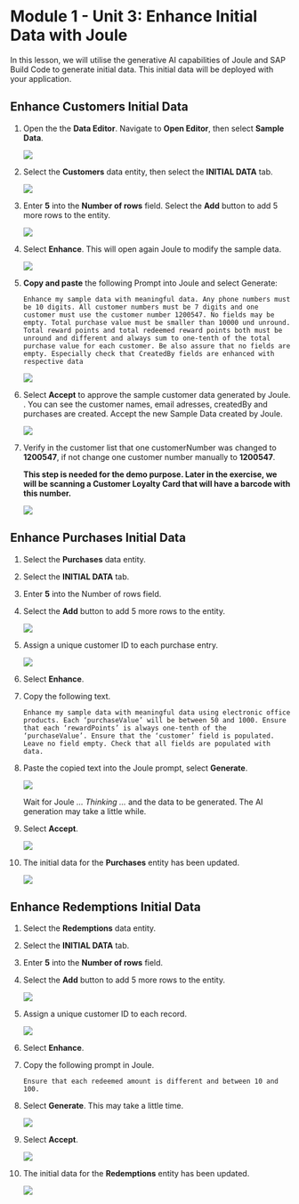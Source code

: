 # Module 1 - Unit 3: Enhance Initial Data with Joule  

In this lesson, we will utilise the generative AI capabilities of Joule and SAP Build Code to generate initial data. This initial data will be deployed with your application.

## Enhance Customers Initial Data

1. Open the the **Data Editor**. Navigate to **Open Editor**, then select **Sample Data**.

    ![](./images/251-3-sample-data-selct.png)


2. Select the **Customers** data entity, then select the **INITIAL DATA** tab.

    ![](./images/251-3_initial-data.png)

3. Enter **5** into the **Number of rows** field. Select the **Add** button to add 5 more rows to the entity.

     ![](./images/251-3_add-5.png)

4. Select **Enhance**. This will open again Joule to modify the sample data. 

     ![](./images/251-3_enhance.png)

5. **Copy and paste** the following Prompt into Joule and select Generate:

    ```code
    Enhance my sample data with meaningful data. Any phone numbers must be 10 digits. All customer numbers must be 7 digits and one customer must use the customer number 1200547. No fields may be empty. Total purchase value must be smaller than 10000 und unround. Total reward points and total redeemed reward points both must be unround and different and always sum to one-tenth of the total purchase value for each customer. Be also assure that no fields are empty. Especially check that CreatedBy fields are enhanced with respective data
    ```

    ![](./images/251-3_joule-promt.png)
 
6. Select **Accept** to approve the sample customer data generated by Joule.
. You can see the customer names, email adresses, createdBy and purchases are created. Accept the new Sample Data created by Joule. 

    ![](./images/251-3_accept.png)

7. Verify in the customer list that one customerNumber was changed to **1200547**, if not change one customer number manually to **1200547**. 

    **This step is needed for the demo purpose. Later in the exercise, we will be scanning a Customer Loyalty Card that will have a barcode with this number.**

    ![](./images/251-3_Enhance-Sample-Data_05.png)

## Enhance Purchases Initial Data

1. Select the **Purchases** data entity.

2. Select the **INITIAL DATA** tab.

3. Enter **5** into the Number of rows field.

4. Select the **Add** button to add 5 more rows to the entity.

    ![](./images/251-3_Enhance-Sample-Data_06.png)

5. Assign a unique customer ID to each purchase entry.

    ![](./images/251-3_Enhance-Sample-Data_06b.png)

6. Select **Enhance**.

7. Copy the following text.

    ```code
    Enhance my sample data with meaningful data using electronic office products. Each ‘purchaseValue’ will be between 50 and 1000. Ensure that each ‘rewardPoints’ is always one-tenth of the ‘purchaseValue’. Ensure that the ‘customer’ field is populated. Leave no field empty. Check that all fields are populated with data.
    ```
8. Paste the copied text into the Joule prompt, select **Generate**.

    ![](./images/251-3_Enhance-Sample-Data_07.png)

    Wait for Joule *… Thinking …* and the data to be generated. The AI generation may take a little while.

9. Select **Accept**.

    ![](./images/251-3_Enhance-Sample-Data_08.png)

10. The initial data for the **Purchases** entity has been updated.

    ![](./images/251-3_Enhance-Sample-Data_08b.png)

## Enhance Redemptions Initial Data

1. Select the **Redemptions** data entity.

2. Select the **INITIAL DATA** tab.

3. Enter **5** into the **Number of rows** field.

4. Select the **Add** button to add 5 more rows to the entity.

    ![](./images/251-3_Enhance-Sample-Data_09a.png)

5. Assign a unique customer ID to each record.

    ![](./images/251-3_Enhance-Sample-Data_09b.png)

6. Select **Enhance**.

7. Copy the following prompt in Joule.

    ```code
   Ensure that each redeemed amount is different and between 10 and 100.
    ```

8. Select **Generate**. This may take a little time.

    ![](./images/251-3_Enhance-Sample-Data_10.png)

9. Select **Accept**.

    ![](./images/251-3_Enhance-Sample-Data_11.png)

10. The initial data for the **Redemptions** entity has been updated.

    ![](./images/251-3_Enhance-Sample-Data_12.png)
